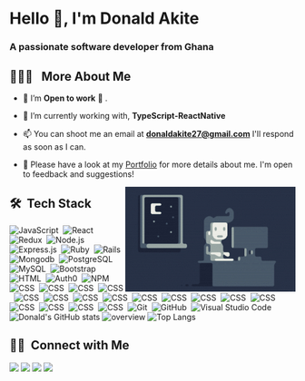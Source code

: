 <h1>Hello 👋, I'm Donald Akite</h1> 
<h3>A passionate software developer from Ghana</h3>

## 👨🏻‍💻 &nbsp; More About Me

- 🌱 I’m **Open to work** 🙂 .

- 🔭 I’m currently working with, **TypeScript-ReactNative**

- 📫 You can shoot me an email at **donaldakite27@gmail.com** I'll respond as soon as I can.

- 📄  Please have a look at my [Portfolio](https://quavo19.github.io/Portfolio/) for more details about me. I'm open to feedback and suggestions!

<img alt="Night Coding" src="https://raw.githubusercontent.com/AVS1508/AVS1508/master/assets/Night-Coding.gif" align="right"/>

## 🛠 &nbsp;Tech Stack
![JavaScript](https://img.shields.io/badge/-JavaScript-05122A?style=flat&logo=javascript)&nbsp;
![React](https://img.shields.io/badge/-React-05122A?style=flat&logo=react)&nbsp;
![Redux](https://img.shields.io/badge/-Redux-05122A?style=flat&logo=redux)&nbsp;
![Node.js](https://img.shields.io/badge/-Node.js-05122A?style=flat&logo=node.js)&nbsp;
![Express.js](https://img.shields.io/badge/-Express.js-05122A?style=flat&logo=express)&nbsp;
![Ruby](https://img.shields.io/badge/-Ruby-05122A?style=flat&logo=ruby&logoColor=red)&nbsp;
![Rails](https://img.shields.io/badge/-Rails-05122A?style=flat&logo=ruby-on-rails&logoColor=red)&nbsp;
![Mongodb](https://img.shields.io/badge/-Mongodb-05122A?style=flat&logo=mongodb)&nbsp;
![PostgreSQL](https://img.shields.io/badge/-PosgreSQL-05122A?style=flat&logo=postgresql)&nbsp;
![MySQL](https://img.shields.io/badge/-MySQL-05122A?style=flat&logo=mysql)&nbsp;
![Bootstrap](https://img.shields.io/badge/-Bootstrap-05122A?style=flat&logo=bootstrap&logoColor=563D7C)
![HTML](https://img.shields.io/badge/-HTML-05122A?style=flat&logo=HTML5)&nbsp;
![Auth0](https://img.shields.io/badge/-Auth0-05122A?style=flat&logo=auth0)&nbsp;
![NPM](https://img.shields.io/badge/npm-gray?style=flat&logo=npm)&nbsp;
![CSS](https://img.shields.io/badge/RuboCop-gray?style=flat&logo=RuboCop)&nbsp;
![CSS](https://img.shields.io/badge/C%2B%2B-gray?style=flat&logo=C%2B%2B)&nbsp;
![CSS](https://img.shields.io/badge/CocoaPods-gray?style=flat&logo=CocoaPods
)&nbsp;
![CSS](https://img.shields.io/badge/cPanel-gray?style=flat&logo=cPanel
)&nbsp;
![CSS](https://img.shields.io/badge/Android%20Studio-gray?style=flat&logo=Android%20Studio
)&nbsp;
![CSS](https://img.shields.io/badge/AngularJS-gray?style=flat&logo=AngularJS
)&nbsp;
![CSS](https://img.shields.io/badge/CodePen-gray?style=flat&logo=CodePen
)&nbsp;
![CSS](https://img.shields.io/badge/CodeSandbox-gray?style=flat&logo=CodeSandbox
)&nbsp;
![CSS](https://img.shields.io/badge/Capacitor-gray?style=flat&logo=Capacitor
)&nbsp;
![CSS](https://img.shields.io/badge/Socket.io-gray?style=flat&logo=Socket.io
)&nbsp;
![CSS](https://img.shields.io/badge/Ionic-gray?style=flat&logo=Ionic
)&nbsp;
![CSS](https://img.shields.io/badge/Xcode-gray?style=flat&logo=Xcode
)&nbsp;
![CSS](https://img.shields.io/badge/TypeScript-gray?style=flat&logo=TypeScript
)&nbsp;
![CSS](https://img.shields.io/badge/AssemblyLanguage-gray?style=flat&logo=AssemblyScript
)&nbsp;
![CSS](https://img.shields.io/badge/Render-gray?style=flat&logo=Render
)&nbsp;
![CSS](https://img.shields.io/badge/React%20Native-gray?style=flat&logo=React
)&nbsp;
![CSS](https://img.shields.io/badge/-CSS-05122A?style=flat&logo=CSS3&logoColor=1572B6)&nbsp;
![Git](https://img.shields.io/badge/-Git-05122A?style=flat&logo=git)&nbsp;
![GitHub](https://img.shields.io/badge/-GitHub-05122A?style=flat&logo=github)&nbsp;
![Visual Studio Code](https://img.shields.io/badge/-Visual%20Studio%20Code-05122A?style=flat&logo=visual-studio-code&logoColor=007ACC)&nbsp;
![Donald's GitHub stats](https://github-readme-stats.vercel.app/api?username=quavo19&show_icons=true&bg_color=00000000)
![overview](https://github-readme-streak-stats.herokuapp.com/?user=quavo19&)
![Top Langs](https://github-readme-stats.vercel.app/api/top-langs/?username=quavo19&langs_count=8)

## 🤝🏻 &nbsp;Connect with Me
<a href="https://www.linkedin.com/in/donald-akite-299a31222/"><img src="https://img.shields.io/badge/-Donald%20Akite%20-0077B5?style=flat&logo=Linkedin&logoColor=white"/></a>
<a href="mailto:donaldakite27@gmail.com"><img src="https://img.shields.io/badge/-donaldakite27@gmail-D14836?style=flat&logo=Gmail&logoColor=white"/></a>
<a href="https://www.instagram.com/Donald_Akite_io/"><img src="https://img.shields.io/badge/akiteDonald--E4405F?style=flat&logo=Instagram&logoColor=white"/></a>
<a href="https://web.facebook.com/quavo.donald.9"><img src="https://img.shields.io/badge/-DonaldAkite-1877F2?style=flat&logo=Facebook&logoColor=white"/></a>
